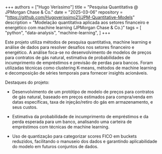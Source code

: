 +++
authors = ["Hugo Veríssimo"]
title = "Pesquisa Quantitativa @ JPMorgan Chase & Co."
date = "2025-03-06"
repository = "https://github.com/Hugoverissimo21/JPM-Quantitative-Models"
description = "Modelação quantitativa aplicada aos setores financeiro e energético com machine learning (JPMorgan Chase & Co.)"
tags = [
    "python",
    "data-analysis",
    "machine-learning",
]
+++

Este projeto utiliza métodos de pesquisa quantitativa, machine learning e análise de dados para resolver desafios nos setores financeiro e energético. A análise foca-se no desenvolvimento de modelos de preços para contratos de gás natural, estimativa de probabilidades de incumprimento de empréstimos e previsão de perdas para bancos. Foram utilizadas técnicas como clustering K-means, métodos de machine learning e decomposição de séries temporais para fornecer insights acionáveis.

Destaques do projeto:

- Desenvolvimento de um protótipo de modelo de preços para contratos de gás natural, baseado em preços estimados para compra/venda em datas específicas, taxa de injeção/retiro do gás em armazenamento, e seus custos.

- Estimativa da probabilidade de incumprimento de empréstimos e da perda esperada para um banco, analisando uma carteira de empréstimos com técnicas de machine learning.

- Uso de quantização para categorizar scores FICO em buckets reduzidos, facilitando o manuseio dos dados e garantindo aplicabilidade do modelo em futuros conjuntos de dados.